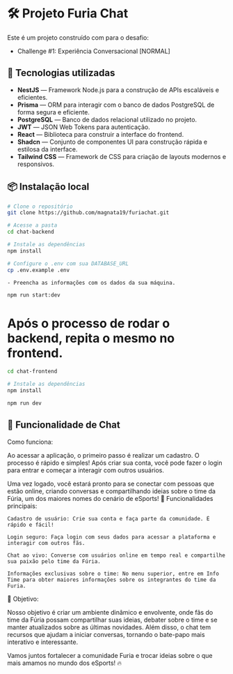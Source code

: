 # 🛠️ Projeto Furia Chat

Este é um projeto construído com para o desafio:

- Challenge #1: Experiência Conversacional [NORMAL]

## 🚀 Tecnologias utilizadas

- **NestJS** — Framework Node.js para a construção de APIs escaláveis e eficientes.
- **Prisma** — ORM para interagir com o banco de dados PostgreSQL de forma segura e eficiente.
- **PostgreSQL** — Banco de dados relacional utilizado no projeto.
- **JWT** — JSON Web Tokens para autenticação.
- **React** — Biblioteca para construir a interface do frontend.
- **Shadcn** — Conjunto de componentes UI para construção rápida e estilosa da interface.
- **Tailwind CSS** — Framework de CSS para criação de layouts modernos e responsivos.

## 📦 Instalação local

```bash
# Clone o repositório
git clone https://github.com/magnata19/furiachat.git

# Acesse a pasta
cd chat-backend

# Instale as dependências
npm install

# Configure o .env com sua DATABASE_URL
cp .env.example .env

- Preencha as informações com os dados da sua máquina.

npm run start:dev
```

# Após o processo de rodar o backend, repita o mesmo no frontend.

```bash
cd chat-frontend

# Instale as dependências
npm install

npm run dev
```

## 💬 Funcionalidade de Chat

Como funciona:

Ao acessar a aplicação, o primeiro passo é realizar um cadastro. O processo é rápido e simples! Após criar sua conta, você pode fazer o login para entrar e começar a interagir com outros usuários.

Uma vez logado, você estará pronto para se conectar com pessoas que estão online, criando conversas e compartilhando ideias sobre o time da Fúria, um dos maiores nomes do cenário de eSports!
🔑 Funcionalidades principais:

    Cadastro de usuário: Crie sua conta e faça parte da comunidade. É rápido e fácil!

    Login seguro: Faça login com seus dados para acessar a plataforma e interagir com outros fãs.

    Chat ao vivo: Converse com usuários online em tempo real e compartilhe sua paixão pelo time da Fúria.

    Informações exclusivas sobre o time: No menu superior, entre em Info Time para obter maiores informações sobre os integrantes do time da Furia.

🎯 Objetivo:

Nosso objetivo é criar um ambiente dinâmico e envolvente, onde fãs do time da Fúria possam compartilhar suas ideias, debater sobre o time e se manter atualizados sobre as últimas novidades. Além disso, o chat tem recursos que ajudam a iniciar conversas, tornando o bate-papo mais interativo e interessante.

Vamos juntos fortalecer a comunidade Furia e trocar ideias sobre o que mais amamos no mundo dos eSports! 🔥
